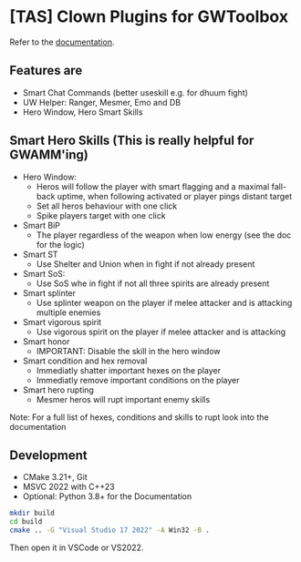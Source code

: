 # [TAS] Clown Plugins for GWToolbox

Refer to the [documentation](https://franneck94.github.io/GwToolbox_HelperPlugins/).

## Features are

- Smart Chat Commands (better useskill e.g. for dhuum fight)
- UW Helper: Ranger, Mesmer, Emo and DB
- Hero Window, Hero Smart Skills

## Smart Hero Skills (This is really helpful for GWAMM'ing)

- Hero Window:
  - Heros will follow the player with smart flagging and a maximal fall-back uptime, when following activated or player pings distant target
  - Set all heros behaviour with one click
  - Spike players target with one click
- Smart BiP
  - The player regardless of the weapon when low energy (see the doc for the logic)
- Smart ST
  - Use Shelter and Union when in fight if not already present
- Smart SoS:
  - Use SoS whe in fight if not all three spirits are already present
- Smart splinter
  - Use splinter weapon on the player if melee attacker and is attacking multiple enemies
- Smart vigorous spirit
  - Use vigorous spirit on the player if melee attacker and is attacking
- Smart honor
  - IMPORTANT: Disable the skill in the hero window
- Smart condition and hex removal
  - Immediatly shatter important hexes on the player
  - Immediatly remove important conditions on the player
- Smart hero rupting
  - Mesmer heros will rupt important enemy skills

Note: For a full list of hexes, conditions and skills to rupt look into the documentation

## Development

- CMake 3.21+, Git
- MSVC 2022 with C++23
- Optional: Python 3.8+ for the Documentation

```bash
mkdir build
cd build
cmake .. -G "Visual Studio 17 2022" -A Win32 -B .
```

Then open it in VSCode or VS2022.
